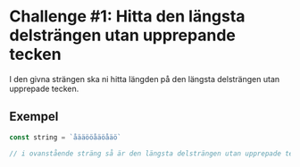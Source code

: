 # Challenge #1: Hitta den längsta delsträngen utan upprepande tecken

I den givna strängen ska ni hitta längden på den längsta delsträngen utan upprepade tecken.

## Exempel

```js
const string = `åääööåäöåäö`

// i ovanstående sträng så är den längsta delsträngen utan upprepade tecken `åäö` och är 3 tecken lång
```
